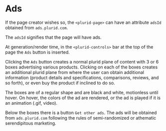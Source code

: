 <link rel="stylesheet" type="text/css" href="style.css">

# Ads

If the page creator wishes so, the `<plurid-page>` can have an attribute `adsId` obtained from `ads.plurid.com`.

The `adsId` signifies that the page will have ads.

At generation/render time, in the `<plurid-controls>` bar at the top of the page the `Ads` button is inserted.

Clicking the `Ads` button creates a normal plurid plane of content with 3 or 6 boxes advertising various products. Clicking on each of the boxes creates an additional plurid plane from where the user can obtain additional information (product details and specifications, comparisons, reviews, and so forth), or even buy the product if inclined to do so.

The boxes are of a regular shape and are black and white, motionless until hover. On hover, the colors of the ad are rendered, or the ad is played if it is an animation (.gif, video).

Below the boxes there is a button `Get other ads`. The ads will be obtained from `ads.plurid.com` following the rules of semi-randomized or athematic serendipitous marketing.

